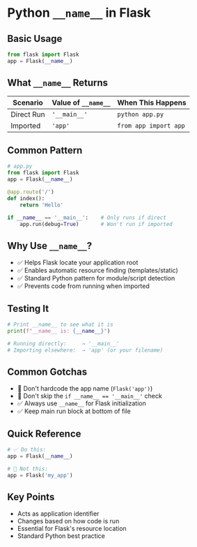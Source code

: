 # Python `__name__` in Flask

## Basic Usage
```python
from flask import Flask
app = Flask(__name__)
```

## What `__name__` Returns

| Scenario | Value of `__name__` | When This Happens |
|----------|-------------------|-------------------|
| Direct Run | `'__main__'` | `python app.py` |
| Imported | `'app'` | `from app import app` |

## Common Pattern
```python
# app.py
from flask import Flask
app = Flask(__name__)

@app.route('/')
def index():
    return 'Hello'

if __name__ == '__main__':    # Only runs if direct
    app.run(debug=True)       # Won't run if imported
```

## Why Use `__name__`?
- ✅ Helps Flask locate your application root
- ✅ Enables automatic resource finding (templates/static)
- ✅ Standard Python pattern for module/script detection
- ✅ Prevents code from running when imported

## Testing It
```python
# Print __name__ to see what it is
print(f"__name__ is: {__name__}")

# Running directly:     → '__main__'
# Importing elsewhere:  → 'app' (or your filename)
```

## Common Gotchas
- 🚫 Don't hardcode the app name (`Flask('app')`)
- 🚫 Don't skip the `if __name__ == '__main__'` check
- ✅ Always use `__name__` for Flask initialization
- ✅ Keep main run block at bottom of file

## Quick Reference
```python
# ✅ Do this:
app = Flask(__name__)

# 🚫 Not this:
app = Flask('my_app')
```

## Key Points
- Acts as application identifier
- Changes based on how code is run
- Essential for Flask's resource location
- Standard Python best practice